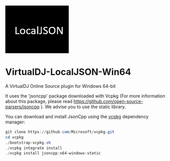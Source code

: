 ![logo](https://github.com/djcel/VirtualDJ-localJSON-Win64/blob/main/website.JPG?raw=true "")
# VirtualDJ-LocalJSON-Win64
A VirtualDJ Online Source plugin for Windows 64-bit

It uses the 'jsoncpp' package downloaded with Vcpkg (For more information about this package, please read https://github.com/open-source-parsers/jsoncpp ). We advise you to use the static library.

You can download and install JsonCpp using the [vcpkg](https://github.com/Microsoft/vcpkg/) dependency manager:

```powershell
git clone https://github.com/Microsoft/vcpkg.git
cd vcpkg
./bootstrap-vcpkg.sh
./vcpkg integrate install
./vcpkg install jsoncpp:x64-windows-static
